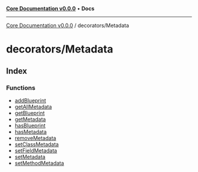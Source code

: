 [**Core Documentation v0.0.0**](../../README.md) • **Docs**

***

[Core Documentation v0.0.0](../../modules.md) / decorators/Metadata

# decorators/Metadata

## Index

### Functions

- [addBlueprint](functions/addBlueprint.md)
- [getAllMetadata](functions/getAllMetadata.md)
- [getBlueprint](functions/getBlueprint.md)
- [getMetadata](functions/getMetadata.md)
- [hasBlueprint](functions/hasBlueprint.md)
- [hasMetadata](functions/hasMetadata.md)
- [removeMetadata](functions/removeMetadata.md)
- [setClassMetadata](functions/setClassMetadata.md)
- [setFieldMetadata](functions/setFieldMetadata.md)
- [setMetadata](functions/setMetadata.md)
- [setMethodMetadata](functions/setMethodMetadata.md)
